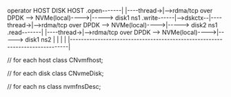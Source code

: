 

operator HOST                                                                  DISK HOST
.open-------|           |----thread->|-->rdma/tcp over DPDK --> NVMe(local)---->|-----> disk1 ns1
.write------|-->dskctx--|----thread->|-->rdma/tcp over DPDK --> NVMe(local)---->|-----> disk2 ns1
.read-------|           |----thread->|-->rdma/tcp over DPDK --> NVMe(local)---->|-----> disk1 ns2
       |                                                                             |
       |                                                                             |
       |-----------------------------------------------------------------------------|        

// for each host
class CNvmfhost;

// for each disk
class CNvmeDisk;

// for each ns
class nvmfnsDesc;
                                                      








